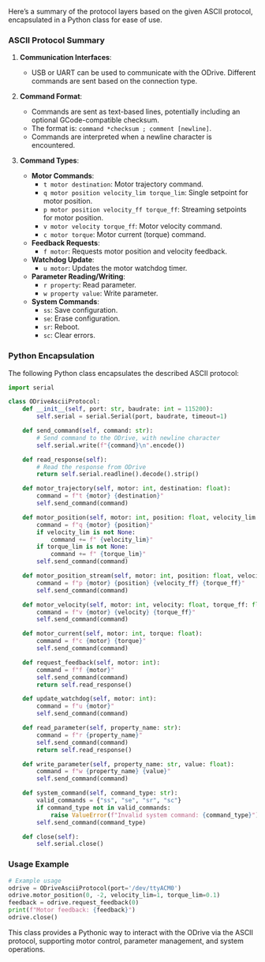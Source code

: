 Here’s a summary of the protocol layers based on the given ASCII protocol, encapsulated in a Python class for ease of use.

### ASCII Protocol Summary
1. **Communication Interfaces**: 
   - USB or UART can be used to communicate with the ODrive. Different commands are sent based on the connection type.

2. **Command Format**:
   - Commands are sent as text-based lines, potentially including an optional GCode-compatible checksum.
   - The format is: `command *checksum ; comment [newline]`.
   - Commands are interpreted when a newline character is encountered.

3. **Command Types**:
   - **Motor Commands**:
     - `t motor destination`: Motor trajectory command.
     - `q motor position velocity_lim torque_lim`: Single setpoint for motor position.
     - `p motor position velocity_ff torque_ff`: Streaming setpoints for motor position.
     - `v motor velocity torque_ff`: Motor velocity command.
     - `c motor torque`: Motor current (torque) command.
   - **Feedback Requests**:
     - `f motor`: Requests motor position and velocity feedback.
   - **Watchdog Update**:
     - `u motor`: Updates the motor watchdog timer.
   - **Parameter Reading/Writing**:
     - `r property`: Read parameter.
     - `w property value`: Write parameter.
   - **System Commands**:
     - `ss`: Save configuration.
     - `se`: Erase configuration.
     - `sr`: Reboot.
     - `sc`: Clear errors.

### Python Encapsulation

The following Python class encapsulates the described ASCII protocol:

```python
import serial

class ODriveAsciiProtocol:
    def __init__(self, port: str, baudrate: int = 115200):
        self.serial = serial.Serial(port, baudrate, timeout=1)

    def send_command(self, command: str):
        # Send command to the ODrive, with newline character
        self.serial.write(f"{command}\n".encode())

    def read_response(self):
        # Read the response from ODrive
        return self.serial.readline().decode().strip()

    def motor_trajectory(self, motor: int, destination: float):
        command = f"t {motor} {destination}"
        self.send_command(command)

    def motor_position(self, motor: int, position: float, velocity_lim: float = None, torque_lim: float = None):
        command = f"q {motor} {position}"
        if velocity_lim is not None:
            command += f" {velocity_lim}"
        if torque_lim is not None:
            command += f" {torque_lim}"
        self.send_command(command)

    def motor_position_stream(self, motor: int, position: float, velocity_ff: float = 0.0, torque_ff: float = 0.0):
        command = f"p {motor} {position} {velocity_ff} {torque_ff}"
        self.send_command(command)

    def motor_velocity(self, motor: int, velocity: float, torque_ff: float = 0.0):
        command = f"v {motor} {velocity} {torque_ff}"
        self.send_command(command)

    def motor_current(self, motor: int, torque: float):
        command = f"c {motor} {torque}"
        self.send_command(command)

    def request_feedback(self, motor: int):
        command = f"f {motor}"
        self.send_command(command)
        return self.read_response()

    def update_watchdog(self, motor: int):
        command = f"u {motor}"
        self.send_command(command)

    def read_parameter(self, property_name: str):
        command = f"r {property_name}"
        self.send_command(command)
        return self.read_response()

    def write_parameter(self, property_name: str, value: float):
        command = f"w {property_name} {value}"
        self.send_command(command)

    def system_command(self, command_type: str):
        valid_commands = {"ss", "se", "sr", "sc"}
        if command_type not in valid_commands:
            raise ValueError(f"Invalid system command: {command_type}")
        self.send_command(command_type)

    def close(self):
        self.serial.close()
```

### Usage Example
```python
# Example usage
odrive = ODriveAsciiProtocol(port='/dev/ttyACM0')
odrive.motor_position(0, -2, velocity_lim=1, torque_lim=0.1)
feedback = odrive.request_feedback(0)
print(f"Motor feedback: {feedback}")
odrive.close()
```

This class provides a Pythonic way to interact with the ODrive via the ASCII protocol, supporting motor control, parameter management, and system operations.